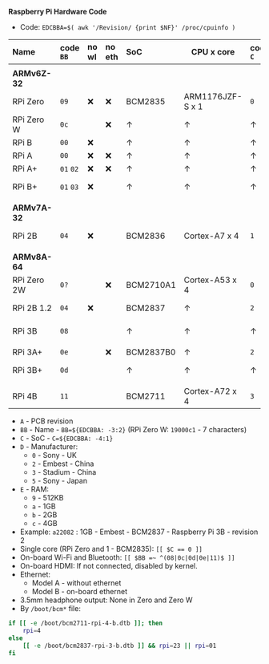 **Raspberry Pi Hardware Code**

- Code: `EDCBBA=$( awk '/Revision/ {print $NF}' /proc/cpuinfo )`


| Name        | code `BB` | no wl | no eth | SoC       | CPU x core       | code `C` | idle/max (mA) |
|:------------|:----------|:------|:-------|:----------|------------------|:---------|:--------------|
|             |           |       |        |           |                  |          |               |
| **ARMv6Z-32** |
| RPi Zero    | `09`      | :x:   | :x:    | BCM2835   | ARM1176JZF-S x 1 | `0`      | 100 / 350     |
| RPi Zero W  | `0c`      |       | :x:    | &#8593;   | &#8593;          | &#8593;  | &#8593;       |
| RPi B       | `00`      | :x:   |        | &#8593;   | &#8593;          | &#8593;  | 700           |
| RPi A       | `00`      | :x:   | :x:    | &#8593;   | &#8593;          | &#8593;  | 300           |
| RPi A+      | `01` `02` | :x:   | :x:    | &#8593;   | &#8593;          | &#8593;  | 200           |
| RPi B+      | `01` `03` | :x:   |        | &#8593;   | &#8593;          | &#8593;  | 200 / 350     |
|             |           |       |        |           |                  |          |               |
| **ARMv7A-32** |
| RPi 2B      | `04`      | :x:   |        | BCM2836   | Cortex-A7 x 4    | `1`      | 220 / 820     |
|             |           |       |        |           |                  |          |               |
| **ARMv8A-64** |
| RPi Zero 2W | `0?`      |       | :x:    | BCM2710A1 | Cortex-A53 x 4   | `0`      |               |
| RPi 2B 1.2  | `04`      | :x:   |        | BCM2837   | &#8593;          | `2`      | 220 / 820     |
| RPi 3B      | `08`      |       |        | &#8593;   | &#8593;          | &#8593;  | 300 / 1340    |
|             |           |       |        |           |                  |          |               |
| RPi 3A+     | `0e`      |       | :x:    | BCM2837B0 | &#8593;          | `2`      |               |
| RPi 3B+     | `0d`      |       |        | &#8593;   | &#8593;          | &#8593;  | 460 / 1130    |
|             |           |       |        |           |                  |          |               |
| RPi 4B      | `11`      |       |        | BCM2711   | Cortex-A72 x 4   | `3`      | 600 / 1250    |

- `A` - PCB revision
- `BB` - Name - `BB=${EDCBBA: -3:2}` (RPi Zero W: `19000c1` - 7 characters)
- `C` - SoC - `C=${EDCBBA: -4:1}`
- `D` - Manufacturer:
	- `0` - Sony - UK
	- `2` - Embest - China
	- `3` - Stadium - China
	- `5` - Sony - Japan
- `E` - RAM:
	- `9` - 512KB
	- `a` - 1GB
	- `b` - 2GB
	- `c` - 4GB
- Example: `a22082` : 1GB - Embest - BCM2837 - Raspberry Pi 3B - revision 2
- Single core (RPi Zero and 1 - BCM2835): `[[ $C == 0 ]]`
- On-board Wi-Fi and Bluetooth: `[[ $BB =~ ^(08|0c|0d|0e|11)$ ]]`
- On-board HDMI: If not connected, disabled by kernel.
- Ethernet:
	-  Model A - without ethernet
	-  Model B - on-board ethernet
- 3.5mm headphone output: None in Zero and Zero W
- By `/boot/bcm*` file:
```sh
if [[ -e /boot/bcm2711-rpi-4-b.dtb ]]; then
	rpi=4
else
	[[ -e /boot/bcm2837-rpi-3-b.dtb ]] && rpi=23 || rpi=01
fi
```

